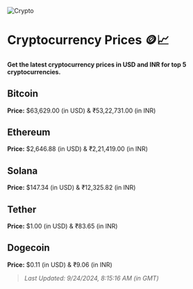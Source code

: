 
![Crypto](https://www.techguide.com.au/wp-content/uploads/2020/11/crypto3.jpeg)

# Cryptocurrency Prices 🪙📈

#### Get the latest cryptocurrency prices in USD and INR for top 5 cryptocurrencies.

## Bitcoin

**Price:** $63,629.00 (in USD) & ₹53,22,731.00 (in INR)

## Ethereum

**Price:** $2,646.88 (in USD) & ₹2,21,419.00 (in INR)

## Solana

**Price:** $147.34 (in USD) & ₹12,325.82 (in INR)

## Tether

**Price:** $1.00 (in USD) & ₹83.65 (in INR)

## Dogecoin

**Price:** $0.11 (in USD) & ₹9.06 (in INR)

> _Last Updated: 9/24/2024, 8:15:16 AM (in GMT)_
